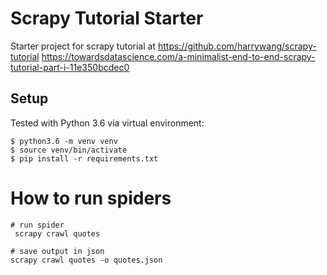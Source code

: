 # Scrapy Tutorial Starter

Starter project for scrapy tutorial at https://github.com/harrywang/scrapy-tutorial
https://towardsdatascience.com/a-minimalist-end-to-end-scrapy-tutorial-part-i-11e350bcdec0

## Setup

Tested with Python 3.6 via virtual environment:
```shell
$ python3.6 -m venv venv
$ source venv/bin/activate
$ pip install -r requirements.txt
```


# How to run spiders


```shell
# run spider
 scrapy crawl quotes

# save output in json 
scrapy crawl quotes -o quotes.json
 
```
